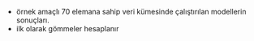 * örnek amaçlı 70 elemana sahip veri kümesinde çalıştırılan modellerin sonuçları.
* ilk olarak gömmeler hesaplanır